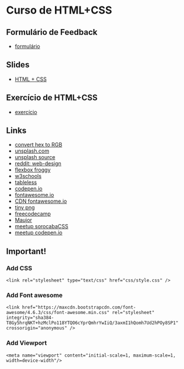# Curso de HTML+CSS

## Formulário de Feedback
- [formulário](https://goo.gl/forms/XU4fBTyLbPwKX3fF2)

## Slides
- [HTML + CSS](https://speakerdeck.com/felipesoares6/html-plus-css)

## Exercício de HTML+CSS
- [exercício](https://drive.google.com/file/d/0BwnB_rF6SHONYTM3czNnbXB6aFU/view?usp=sharing)

## Links
- [convert hex to RGB](http://hex.colorrrs.com/)
- [unsplash.com](https://unsplash.com/)
- [unsplash source](https://source.unsplash.com/)
- [reddit: web-design](https://www.reddit.com/r/web_design)
- [flexbox froggy](http://flexboxfroggy.com/)
- [w3schools](http://www.w3schools.com/)
- [tableless](http://tableless.com.br/)
- [codepen.io](http://codepen.io/)
- [fontawesome.io](http://fontawesome.io/)
- [CDN fontawesome.io](https://www.bootstrapcdn.com/fontawesome/)
- [tiny png](https://tinypng.com/)
- [freecodecamp](freecodecamp.com)
- [Maujor](http://www.maujor.com/)
- [meetup sorocabaCSS](https://sorocabacss.github.io/)
- [meetup codepen.io](https://nvite.com/CodePenSorocaba/cbda)

## Important!

### Add CSS
``` <link rel="stylesheet" type="text/css" href="css/style.css" /> ```

### Add Font awesome
 ``` <link href="https://maxcdn.bootstrapcdn.com/font-awesome/4.6.3/css/font-awesome.min.css" rel="stylesheet" integrity="sha384-T8Gy5hrqNKT+hzMclPo118YTQO6cYprQmhrYwIiQ/3axmI1hQomh7Ud2hPOy8SP1" crossorigin="anonymous" /> ```  

### Add Viewport
 ``` <meta name="viewport" content="initial-scale=1, maximum-scale=1, width=device-width"/> ```
